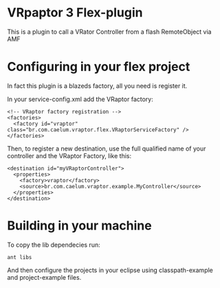 VRpaptor 3 Flex-plugin
=========

This is a plugin to call a VRator Controller from a flash RemoteObject via AMF

Configuring in your flex project
========================
In fact this plugin is a blazeds factory, all you need is register it.

In your service-config.xml add the VRaptor factory:

    <!-- VRaptor factory registration -->
    <factories>
      <factory id="vraptor" class="br.com.caelum.vraptor.flex.VRaptorServiceFactory" />
    </factories>


Then, to register a new destination, use the full qualified name of your controller and the 
VRaptor Factory, like this:


    <destination id="myVRaptorController">
      <properties>
        <factory>vraptor</factory>
        <source>br.com.caelum.vraptor.example.MyController</source>
      </properties>
    </destination>



Building in your machine
========================

To copy the lib dependecies run:

	ant libs

And then configure the projects in your eclipse using classpath-example and project-example files.

